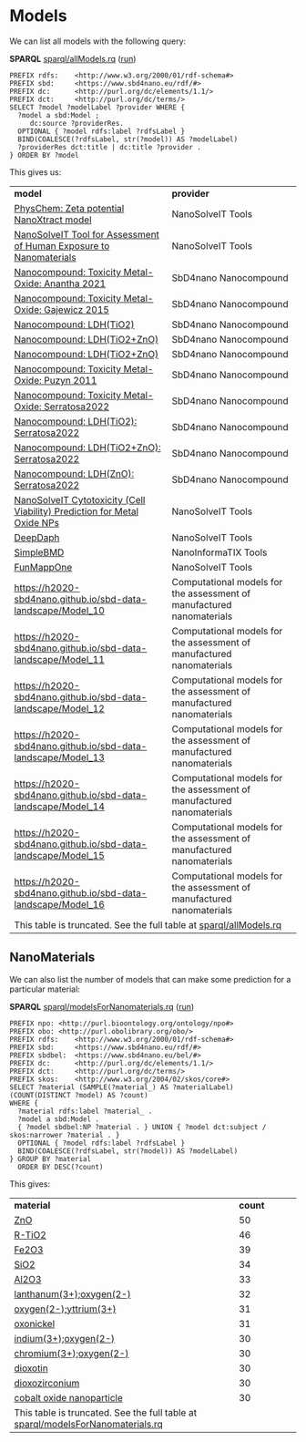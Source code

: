 <!--- THIS FILE IS AUTOGENERATED. DO NOT EDIT IT. -->

# Models

We can list all <a name="tp1">models</a> with the following query:

**SPARQL** [sparql/allModels.rq](sparql/allModels.code.html) ([run](https://sbd4nanolandscape.rdf.bigcat-bioinformatics.org/?q=PREFIX%20rdfs%3A%20%20%20%20%3Chttp%3A%2F%2Fwww.w3.org%2F2000%2F01%2Frdf-schema%23%3E%0APREFIX%20sbd%3A%20%20%20%20%20%3Chttps%3A%2F%2Fwww.sbd4nano.eu%2Frdf%2F%23%3E%0APREFIX%20dc%3A%20%20%20%20%20%20%3Chttp%3A%2F%2Fpurl.org%2Fdc%2Felements%2F1.1%2F%3E%0APREFIX%20dct%3A%20%20%20%20%20%3Chttp%3A%2F%2Fpurl.org%2Fdc%2Fterms%2F%3E%0ASELECT%20%3Fmodel%20%3FmodelLabel%20%3Fprovider%20WHERE%20%7B%0A%20%20%3Fmodel%20a%20sbd%3AModel%20%3B%0A%20%20%20%20%20dc%3Asource%20%3FproviderRes.%0A%20%20OPTIONAL%20%7B%20%3Fmodel%20rdfs%3Alabel%20%3FrdfsLabel%20%7D%0A%20%20BIND%28COALESCE%28%3FrdfsLabel%2C%20str%28%3Fmodel%29%29%20AS%20%3FmodelLabel%29%0A%20%20%3FproviderRes%20dct%3Atitle%20%7C%20dc%3Atitle%20%3Fprovider%20.%0A%7D%20ORDER%20BY%20%3Fmodel%0A))
```sparql
PREFIX rdfs:    <http://www.w3.org/2000/01/rdf-schema#>
PREFIX sbd:     <https://www.sbd4nano.eu/rdf/#>
PREFIX dc:      <http://purl.org/dc/elements/1.1/>
PREFIX dct:     <http://purl.org/dc/terms/>
SELECT ?model ?modelLabel ?provider WHERE {
  ?model a sbd:Model ;
     dc:source ?providerRes.
  OPTIONAL { ?model rdfs:label ?rdfsLabel }
  BIND(COALESCE(?rdfsLabel, str(?model)) AS ?modelLabel)
  ?providerRes dct:title | dc:title ?provider .
} ORDER BY ?model
```

This gives us:

<table>
  <tr>
    <td><b>model</b></td>
    <td><b>provider</b></td>
  </tr>
  <tr>
    <td><a href="http://enaloscloud.novamechanics.com/EnalosWebApps/ZetaPotential/">PhysChem: Zeta potential NanoXtract model</a></td>
    <td>NanoSolveIT Tools</td>
  </tr>
  <tr>
    <td><a href="https://aerosol.cloud.nanosolveit.eu/">NanoSolveIT Tool for Assessment of Human Exposure to Nanomaterials</a></td>
    <td>NanoSolveIT Tools</td>
  </tr>
  <tr>
    <td><a href="https://atena.urv.cat/model/#Anantha2021">Nanocompound: Toxicity Metal-Oxide: Anantha 2021</a></td>
    <td>SbD4nano Nanocompound</td>
  </tr>
  <tr>
    <td><a href="https://atena.urv.cat/model/#Gajewicz2015">Nanocompound: Toxicity Metal-Oxide: Gajewicz 2015</a></td>
    <td>SbD4nano Nanocompound</td>
  </tr>
  <tr>
    <td><a href="https://atena.urv.cat/model/#Papa2015-TiO2">Nanocompound: LDH(TiO2)</a></td>
    <td>SbD4nano Nanocompound</td>
  </tr>
  <tr>
    <td><a href="https://atena.urv.cat/model/#Papa2015-TiO2ZnO">Nanocompound: LDH(TiO2+ZnO)</a></td>
    <td>SbD4nano Nanocompound</td>
  </tr>
  <tr>
    <td><a href="https://atena.urv.cat/model/#Papa2015-ZnO">Nanocompound: LDH(TiO2+ZnO)</a></td>
    <td>SbD4nano Nanocompound</td>
  </tr>
  <tr>
    <td><a href="https://atena.urv.cat/model/#Puzyn2011">Nanocompound: Toxicity Metal-Oxide: Puzyn 2011</a></td>
    <td>SbD4nano Nanocompound</td>
  </tr>
  <tr>
    <td><a href="https://atena.urv.cat/model/#Serratosa2022">Nanocompound: Toxicity Metal-Oxide: Serratosa2022</a></td>
    <td>SbD4nano Nanocompound</td>
  </tr>
  <tr>
    <td><a href="https://atena.urv.cat/model/#Serratosa2022-TiO2">Nanocompound: LDH(TiO2): Serratosa2022</a></td>
    <td>SbD4nano Nanocompound</td>
  </tr>
  <tr>
    <td><a href="https://atena.urv.cat/model/#Serratosa2022-TiO2ZnO">Nanocompound: LDH(TiO2+ZnO): Serratosa2022</a></td>
    <td>SbD4nano Nanocompound</td>
  </tr>
  <tr>
    <td><a href="https://atena.urv.cat/model/#Serratosa2022-ZnO">Nanocompound: LDH(ZnO): Serratosa2022</a></td>
    <td>SbD4nano Nanocompound</td>
  </tr>
  <tr>
    <td><a href="https://cellviability.cloud.nanosolveit.eu/">NanoSolveIT Cytotoxicity (Cell Viability) Prediction for Metal Oxide NPs</a></td>
    <td>NanoSolveIT Tools</td>
  </tr>
  <tr>
    <td><a href="https://deepdaph.cloud.nanosolveit.eu/">DeepDaph</a></td>
    <td>NanoSolveIT Tools</td>
  </tr>
  <tr>
    <td><a href="https://example.org/nanoinformatix-platform.greendecision.eu/SimpleBMD">SimpleBMD</a></td>
    <td>NanoInformaTIX Tools</td>
  </tr>
  <tr>
    <td><a href="https://funmappone.cloud.nanosolveit.eu/">FunMappOne</a></td>
    <td>NanoSolveIT Tools</td>
  </tr>
  <tr>
    <td><a href="https://h2020-sbd4nano.github.io/sbd-data-landscape/Model_10">https://h2020-sbd4nano.github.io/sbd-data-landscape/Model_10</a></td>
    <td>Computational models for the assessment of manufactured nanomaterials</td>
  </tr>
  <tr>
    <td><a href="https://h2020-sbd4nano.github.io/sbd-data-landscape/Model_11">https://h2020-sbd4nano.github.io/sbd-data-landscape/Model_11</a></td>
    <td>Computational models for the assessment of manufactured nanomaterials</td>
  </tr>
  <tr>
    <td><a href="https://h2020-sbd4nano.github.io/sbd-data-landscape/Model_12">https://h2020-sbd4nano.github.io/sbd-data-landscape/Model_12</a></td>
    <td>Computational models for the assessment of manufactured nanomaterials</td>
  </tr>
  <tr>
    <td><a href="https://h2020-sbd4nano.github.io/sbd-data-landscape/Model_13">https://h2020-sbd4nano.github.io/sbd-data-landscape/Model_13</a></td>
    <td>Computational models for the assessment of manufactured nanomaterials</td>
  </tr>
  <tr>
    <td><a href="https://h2020-sbd4nano.github.io/sbd-data-landscape/Model_14">https://h2020-sbd4nano.github.io/sbd-data-landscape/Model_14</a></td>
    <td>Computational models for the assessment of manufactured nanomaterials</td>
  </tr>
  <tr>
    <td><a href="https://h2020-sbd4nano.github.io/sbd-data-landscape/Model_15">https://h2020-sbd4nano.github.io/sbd-data-landscape/Model_15</a></td>
    <td>Computational models for the assessment of manufactured nanomaterials</td>
  </tr>
  <tr>
    <td><a href="https://h2020-sbd4nano.github.io/sbd-data-landscape/Model_16">https://h2020-sbd4nano.github.io/sbd-data-landscape/Model_16</a></td>
    <td>Computational models for the assessment of manufactured nanomaterials</td>
  </tr>
  <tr><td colspan="2">This table is truncated. See the full table at <a href="sparql/allModels.code.html">sparql/allModels.rq</a></td></tr>
</table>

## NanoMaterials

We can also list the number of models that can make some prediction
for a particular material:

**SPARQL** [sparql/modelsForNanomaterials.rq](sparql/modelsForNanomaterials.code.html) ([run](https://sbd4nanolandscape.rdf.bigcat-bioinformatics.org/?q=PREFIX%20npo%3A%20%3Chttp%3A%2F%2Fpurl.bioontology.org%2Fontology%2Fnpo%23%3E%0APREFIX%20obo%3A%20%3Chttp%3A%2F%2Fpurl.obolibrary.org%2Fobo%2F%3E%0APREFIX%20rdfs%3A%20%20%20%20%3Chttp%3A%2F%2Fwww.w3.org%2F2000%2F01%2Frdf-schema%23%3E%0APREFIX%20sbd%3A%20%20%20%20%20%3Chttps%3A%2F%2Fwww.sbd4nano.eu%2Frdf%2F%23%3E%0APREFIX%20sbdbel%3A%20%20%3Chttps%3A%2F%2Fwww.sbd4nano.eu%2Fbel%2F%23%3E%0APREFIX%20dc%3A%20%20%20%20%20%20%3Chttp%3A%2F%2Fpurl.org%2Fdc%2Felements%2F1.1%2F%3E%0APREFIX%20dct%3A%20%20%20%20%20%3Chttp%3A%2F%2Fpurl.org%2Fdc%2Fterms%2F%3E%0APREFIX%20skos%3A%20%20%20%20%3Chttp%3A%2F%2Fwww.w3.org%2F2004%2F02%2Fskos%2Fcore%23%3E%0A%0ASELECT%20%3Fmaterial%20%28SAMPLE%28%3Fmaterial_%29%20AS%20%3FmaterialLabel%29%20%28COUNT%28DISTINCT%20%3Fmodel%29%20AS%20%3Fcount%29%0AWHERE%20%7B%0A%20%20%3Fmaterial%20rdfs%3Alabel%20%3Fmaterial_%20.%0A%20%20%3Fmodel%20a%20sbd%3AModel%20.%0A%20%20%7B%20%3Fmodel%20sbdbel%3ANP%20%3Fmaterial%20.%20%7D%20UNION%20%7B%20%3Fmodel%20dct%3Asubject%20%2F%20skos%3Anarrower%20%3Fmaterial%20.%20%7D%0A%20%20OPTIONAL%20%7B%20%3Fmodel%20rdfs%3Alabel%20%3FrdfsLabel%20%7D%0A%20%20BIND%28COALESCE%28%3FrdfsLabel%2C%20str%28%3Fmodel%29%29%20AS%20%3FmodelLabel%29%0A%7D%20GROUP%20BY%20%3Fmaterial%0A%20%20ORDER%20BY%20DESC%28%3Fcount%29%0A))
```sparql
PREFIX npo: <http://purl.bioontology.org/ontology/npo#>
PREFIX obo: <http://purl.obolibrary.org/obo/>
PREFIX rdfs:    <http://www.w3.org/2000/01/rdf-schema#>
PREFIX sbd:     <https://www.sbd4nano.eu/rdf/#>
PREFIX sbdbel:  <https://www.sbd4nano.eu/bel/#>
PREFIX dc:      <http://purl.org/dc/elements/1.1/>
PREFIX dct:     <http://purl.org/dc/terms/>
PREFIX skos:    <http://www.w3.org/2004/02/skos/core#>
SELECT ?material (SAMPLE(?material_) AS ?materialLabel) (COUNT(DISTINCT ?model) AS ?count)
WHERE {
  ?material rdfs:label ?material_ .
  ?model a sbd:Model .
  { ?model sbdbel:NP ?material . } UNION { ?model dct:subject / skos:narrower ?material . }
  OPTIONAL { ?model rdfs:label ?rdfsLabel }
  BIND(COALESCE(?rdfsLabel, str(?model)) AS ?modelLabel)
} GROUP BY ?material
  ORDER BY DESC(?count)
```

This gives:

<table>
  <tr>
    <td><b>material</b></td>
    <td><b>count</b></td>
  </tr>
  <tr>
    <td><a href="npo:NPO_1542">ZnO</a></td>
    <td>50</td>
  </tr>
  <tr>
    <td><a href="npo:NPO_1486">R-TiO2</a></td>
    <td>46</td>
  </tr>
  <tr>
    <td><a href="npo:NPO_1550">Fe2O3</a></td>
    <td>39</td>
  </tr>
  <tr>
    <td><a href="npo:NPO_1373">SiO2</a></td>
    <td>34</td>
  </tr>
  <tr>
    <td><a href="obo:CHEBI_30187">Al2O3</a></td>
    <td>33</td>
  </tr>
  <tr>
    <td><a href="https://pubchem.ncbi.nlm.nih.gov/compound/157925">lanthanum(3+);oxygen(2-)</a></td>
    <td>32</td>
  </tr>
  <tr>
    <td><a href="https://pubchem.ncbi.nlm.nih.gov/compound/159375">oxygen(2-);yttrium(3+)</a></td>
    <td>31</td>
  </tr>
  <tr>
    <td><a href="https://pubchem.ncbi.nlm.nih.gov/compound/14805">oxonickel</a></td>
    <td>31</td>
  </tr>
  <tr>
    <td><a href="https://pubchem.ncbi.nlm.nih.gov/compound/150906">indium(3+);oxygen(2-)</a></td>
    <td>30</td>
  </tr>
  <tr>
    <td><a href="https://pubchem.ncbi.nlm.nih.gov/compound/166955">chromium(3+);oxygen(2-)</a></td>
    <td>30</td>
  </tr>
  <tr>
    <td><a href="https://pubchem.ncbi.nlm.nih.gov/compound/29131">dioxotin</a></td>
    <td>30</td>
  </tr>
  <tr>
    <td><a href="https://pubchem.ncbi.nlm.nih.gov/compound/62762">dioxozirconium</a></td>
    <td>30</td>
  </tr>
  <tr>
    <td><a href="http://purl.enanomapper.org/onto/ENM_0000118">cobalt oxide nanoparticle</a></td>
    <td>30</td>
  </tr>
  <tr><td colspan="2">This table is truncated. See the full table at <a href="sparql/modelsForNanomaterials.code.html">sparql/modelsForNanomaterials.rq</a></td></tr>
</table>
